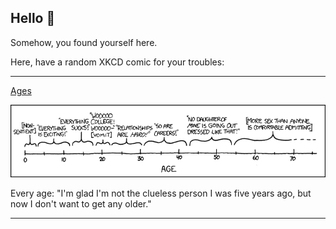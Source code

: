 ## Hello 👀

Somehow, you found yourself here.

Here, have a random XKCD comic for your troubles:

-----------------------------------

[Ages](https://xkcd.com/907)

![Ages](./random_comic.png)

Every age: "I'm glad I'm not the clueless person I was five years ago, but now I don't want to get any older."

-----------------------------------